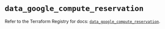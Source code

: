 # `data_google_compute_reservation`

Refer to the Terraform Registry for docs: [`data_google_compute_reservation`](https://registry.terraform.io/providers/hashicorp/google/6.9.0/docs/data-sources/compute_reservation).
